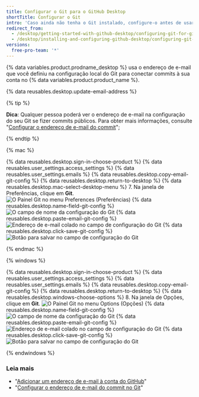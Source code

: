 ```yaml
---
title: Configurar o Git para o GitHub Desktop
shortTitle: Configurar o Git
intro: 'Caso ainda não tenha o Git instalado, configure-o antes de usar o GitHub Desktop.'
redirect_from:
  - /desktop/getting-started-with-github-desktop/configuring-git-for-github-desktop
  - /desktop/installing-and-configuring-github-desktop/configuring-git-for-github-desktop
versions:
  free-pro-team: '*'
---
```


{% data variables.product.prodname_desktop %} usa o endereço de e-mail que você definiu na configuração local do Git para conectar commits à sua conta no {% data variables.product.product_name %}.

{% data reusables.desktop.update-email-address %}

{% tip %}

**Dica**: Qualquer pessoa poderá ver o endereço de e-mail na configuração do seu Git se fizer commits públicos. Para obter mais informações, consulte "[Configurar o endereço de e-mail do commit](/articles/setting-your-commit-email-address/)";

{% endtip %}

{% mac %}

{% data reusables.desktop.sign-in-choose-product %}
{% data reusables.user_settings.access_settings %}
{% data reusables.user_settings.emails %}
{% data reusables.desktop.copy-email-git-config %}
{% data reusables.desktop.return-to-desktop %}
{% data reusables.desktop.mac-select-desktop-menu %}
7. Na janela de Preferências, clique em **Git**. ![O Painel Git no menu Preferences (Preferências)](/assets/images/help/desktop/mac-select-git-pane.png)
{% data reusables.desktop.name-field-git-config %}
  ![O campo de nome da configuração do Git](/assets/images/help/desktop/mac-name-git-config.png)
{% data reusables.desktop.paste-email-git-config %}
  ![Endereço de e-mail colado no campo de configuração do Git](/assets/images/help/desktop/mac-email-git-config.png)
{% data reusables.desktop.click-save-git-config %}
  ![Botão para salvar no campo de configuração do Git](/assets/images/help/desktop/mac-save-git-config.png)

{% endmac %}

{% windows %}

{% data reusables.desktop.sign-in-choose-product %}
{% data reusables.user_settings.access_settings %}
{% data reusables.user_settings.emails %}
{% data reusables.desktop.copy-email-git-config %}
{% data reusables.desktop.return-to-desktop %}
{% data reusables.desktop.windows-choose-options %}
8. Na janela de Opções, clique em **Git**. ![O Painel Git no menu Options (Opções)](/assets/images/help/desktop/windows-select-git-pane.png)
{% data reusables.desktop.name-field-git-config %}
  ![O campo de nome da configuração do Git](/assets/images/help/desktop/windows-name-git-config.png)
{% data reusables.desktop.paste-email-git-config %}
  ![Endereço de e-mail colado no campo de configuração do Git](/assets/images/help/desktop/windows-email-git-config.png)
{% data reusables.desktop.click-save-git-config %}
  ![Botão para salvar no campo de configuração do Git](/assets/images/help/desktop/windows-save-git-config.png)

{% endwindows %}

### Leia mais

- "[Adicionar um endereço de e-mail à conta do GitHub](/articles/adding-an-email-address-to-your-github-account/)"
- "[Configurar o endereço de e-mail do commit no Git](/articles/setting-your-commit-email-address/)"
